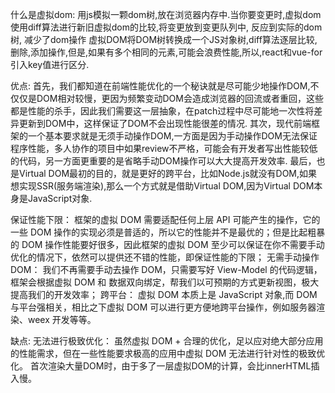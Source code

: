 什么是虚拟dom:
用js模拟一颗dom树,放在浏览器内存中.当你要变更时,虚拟dom使用diff算法进行新旧虚拟dom的比较,将变更放到变更队列中,
反应到实际的dom树, 减少了dom操作
虚拟DOM将DOM树转换成一个JS对象树,diff算法逐层比较,删除,添加操作,但是,如果有多个相同的元素,可能会浪费性能,所以,react和vue-for引入key值进行区分.

优点:
首先，我们都知道在前端性能优化的一个秘诀就是尽可能少地操作DOM,不仅仅是DOM相对较慢，更因为频繁变动DOM会造成浏览器的回流或者重回，这些都是性能的杀手，因此我们需要这一层抽象，在patch过程中尽可能地一次性将差异更新到DOM中，这样保证了DOM不会出现性能很差的情况.
其次，现代前端框架的一个基本要求就是无须手动操作DOM,一方面是因为手动操作DOM无法保证程序性能，多人协作的项目中如果review不严格，可能会有开发者写出性能较低的代码，另一方面更重要的是省略手动DOM操作可以大大提高开发效率.
最后，也是Virtual DOM最初的目的，就是更好的跨平台，比如Node.js就没有DOM,如果想实现SSR(服务端渲染),那么一个方式就是借助Virtual DOM,因为Virtual DOM本身是JavaScript对象.

保证性能下限： 框架的虚拟 DOM 需要适配任何上层 API 可能产生的操作，它的一些 DOM 操作的实现必须是普适的，所以它的性能并不是最优的；但是比起粗暴的 DOM 操作性能要好很多，因此框架的虚拟 DOM 至少可以保证在你不需要手动优化的情况下，依然可以提供还不错的性能，即保证性能的下限；
无需手动操作 DOM： 我们不再需要手动去操作 DOM，只需要写好 View-Model 的代码逻辑，框架会根据虚拟 DOM 和 数据双向绑定，帮我们以可预期的方式更新视图，极大提高我们的开发效率；
跨平台： 虚拟 DOM 本质上是 JavaScript 对象,而 DOM 与平台强相关，相比之下虚拟 DOM 可以进行更方便地跨平台操作，例如服务器渲染、weex 开发等等。

缺点:
无法进行极致优化： 虽然虚拟 DOM + 合理的优化，足以应对绝大部分应用的性能需求，但在一些性能要求极高的应用中虚拟 DOM 无法进行针对性的极致优化。
首次渲染大量DOM时，由于多了一层虚拟DOM的计算，会比innerHTML插入慢。